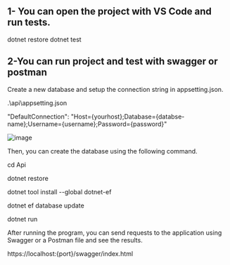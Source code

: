 1- You can open the project with VS Code and run tests.
--------------------------------
dotnet restore 
dotnet test

2-You can run project and test with swagger or postman
------------------------------
Create a new database and setup the connection string in appsetting.json.

.\api\appsetting.json

"DefaultConnection": "Host={yourhost};Database={databse-name};Username={username};Password={password}"

![image](https://github.com/user-attachments/assets/04f11e4d-ee23-4b1d-a8c0-0d88994fa5cb)

Then, you can create the database using the following command.

cd Api

dotnet restore

dotnet tool install --global dotnet-ef

dotnet ef database update

dotnet run

After running the program, you can send requests to the application using Swagger or a Postman file and see the results.

https://localhost:{port}/swagger/index.html
